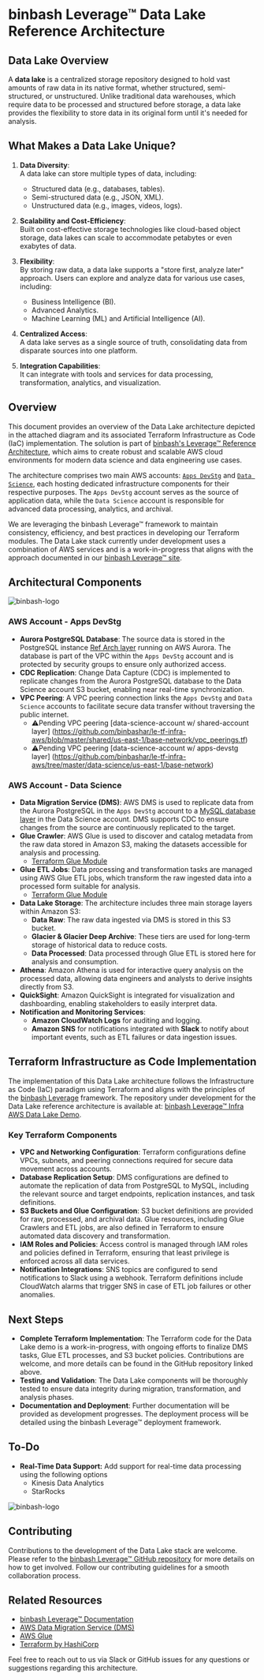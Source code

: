 # binbash Leverage™ Data Lake Reference Architecture

## Data Lake Overview  

A **data lake** is a centralized storage repository designed to hold vast amounts of raw data in its native format, whether structured, semi-structured, or unstructured. Unlike traditional data warehouses, which require data to be processed and structured before storage, a data lake provides the flexibility to store data in its original form until it's needed for analysis.  

## What Makes a Data Lake Unique?  

1. **Data Diversity**:  
   A data lake can store multiple types of data, including:  
   - Structured data (e.g., databases, tables).  
   - Semi-structured data (e.g., JSON, XML).  
   - Unstructured data (e.g., images, videos, logs).  

2. **Scalability and Cost-Efficiency**:  
   Built on cost-effective storage technologies like cloud-based object storage, data lakes can scale to accommodate petabytes or even exabytes of data.  

3. **Flexibility**:  
   By storing raw data, a data lake supports a "store first, analyze later" approach. Users can explore and analyze data for various use cases, including:  
   - Business Intelligence (BI).  
   - Advanced Analytics.  
   - Machine Learning (ML) and Artificial Intelligence (AI).  

4. **Centralized Access**:  
   A data lake serves as a single source of truth, consolidating data from disparate sources into one platform.  

5. **Integration Capabilities**:  
   It can integrate with tools and services for data processing, transformation, analytics, and visualization. 
   

## Overview

This document provides an overview of the Data Lake architecture depicted in the attached diagram and
its associated Terraform Infrastructure as Code (IaC) implementation. The solution is part of 
[binbash's Leverage™ Reference Architecture](https://github.com/binbashar/le-tf-infra-aws), which 
aims to create robust and scalable AWS cloud environments for modern data science and data engineering
use cases.

The architecture comprises two main AWS accounts: 
[`Apps DevStg`](https://github.com/binbashar/le-tf-infra-aws/tree/master/apps-devstg) and 
[`Data Science`](https://github.com/binbashar/le-tf-infra-aws/tree/master/data-science), each hosting
dedicated infrastructure components for their respective purposes. The `Apps DevStg` account serves
as the source of application data, while the `Data Science` account is responsible for advanced data
processing, analytics, and archival.

We are leveraging the binbash Leverage™ framework to maintain consistency, efficiency, and best
practices in developing our Terraform modules. The Data Lake stack currently under development
uses a combination of AWS services and is a work-in-progress that aligns with the approach documented
in our [binbash Leverage™ site](https://leverage.binbash.co).

## Architectural Components

![binbash-logo](../../../@doc/figures/binbash-data-lake.png "binbash")

### AWS Account - Apps DevStg

- **Aurora PostgreSQL Database**: The source data is stored in the PostgreSQL instance
[Ref Arch layer](https://github.com/binbashar/le-tf-infra-aws/tree/feature/data-science-data-lake-ref-arch/apps-devstg/us-east-1/databases-aurora) running on AWS Aurora. 
The database is part of the VPC within the `Apps DevStg` account and is protected by security groups to ensure
only authorized access.
- **CDC Replication**: Change Data Capture (CDC) is implemented to replicate changes from the Aurora PostgreSQL
database to the Data Science account S3 bucket, enabling near real-time synchronization.
- **VPC Peering**: A VPC peering connection links the `Apps DevStg` and `Data Science` accounts to facilitate
secure data transfer without traversing the public internet.
  - ⚠️Pending VPC peering [data-science-account w/ shared-account layer] (https://github.com/binbashar/le-tf-infra-aws/blob/master/shared/us-east-1/base-network/vpc_peerings.tf) 
  - ⚠️Pending VPC peering [data-science-account w/ apps-devstg layer] (https://github.com/binbashar/le-tf-infra-aws/tree/master/data-science/us-east-1/base-network) 

### AWS Account - Data Science

- **Data Migration Service (DMS)**: AWS DMS is used to replicate data from the Aurora PostgreSQL in the `Apps DevStg` 
account to a [MySQL database layer](https://github.com/binbashar/le-tf-infra-aws/tree/feature/data-science-data-lake-ref-arch/data-science/us-east-1/databases-aurora-mysql--) 
in the Data Science account. DMS supports CDC to ensure changes from the source are
continuously replicated to the target.
- **Glue Crawler**: AWS Glue is used to discover and catalog metadata from the raw data stored
in Amazon S3, making the datasets accessible for analysis and processing.
  - [Terraform Glue Module](https://github.com/binbashar/terraform-aws-glue) 
- **Glue ETL Jobs**: Data processing and transformation tasks are managed using AWS Glue 
ETL jobs, which transform the raw ingested data into a processed form suitable for analysis.
  - [Terraform Glue Module](https://github.com/binbashar/terraform-aws-glue)  
- **Data Lake Storage**: The architecture includes three main storage layers within Amazon S3:
  - **Data Raw**: The raw data ingested via DMS is stored in this S3 bucket.
  - **Glacier & Glacier Deep Archive**: These tiers are used for long-term storage of historical
  data to reduce costs.
  - **Data Processed**: Data processed through Glue ETL is stored here for analysis and consumption.
- **Athena**: Amazon Athena is used for interactive query analysis on the processed data, allowing data 
engineers and analysts to derive insights directly from S3.
- **QuickSight**: Amazon QuickSight is integrated for visualization and dashboarding, enabling stakeholders
to easily interpret data.
- **Notification and Monitoring Services**:
  - **Amazon CloudWatch Logs** for auditing and logging.
  - **Amazon SNS** for notifications integrated with **Slack** to notify about important events, 
  such as ETL failures or data ingestion issues.
 
## Terraform Infrastructure as Code Implementation

The implementation of this Data Lake architecture follows the Infrastructure as Code (IaC) paradigm
using Terraform and aligns with the principles of the [binbash Leverage](https://leverage.binbash.co) 
framework. The repository under development for the Data Lake reference architecture is 
available at: [binbash Leverage™ Infra AWS Data Lake Demo](https://github.com/binbashar/le-tf-infra-aws/tree/feature/data-science-data-lake-ref-arch).

### Key Terraform Components

- **VPC and Networking Configuration**: Terraform configurations define VPCs, subnets, and peering
connections required for secure data movement across accounts.
- **Database Replication Setup**: DMS configurations are defined to automate the replication of data
from PostgreSQL to MySQL, including the relevant source and target endpoints, replication instances, 
and task definitions.
- **S3 Buckets and Glue Configuration**: S3 bucket definitions are provided for raw, processed,
and archival data. Glue resources, including Glue Crawlers and ETL jobs, are also defined in
Terraform to ensure automated data discovery and transformation.
- **IAM Roles and Policies**: Access control is managed through IAM roles and policies defined
in Terraform, ensuring that least privilege is enforced across all data services.
- **Notification Integrations**: SNS topics are configured to send notifications to Slack using 
a webhook. Terraform definitions include CloudWatch alarms that trigger SNS in case of ETL job
failures or other anomalies.

## Next Steps

- **Complete Terraform Implementation**: The Terraform code for the Data Lake demo is a work-in-progress, with ongoing efforts to finalize DMS tasks, Glue ETL processes, and S3 bucket policies. Contributions are welcome, and more details can be found in the GitHub repository linked above.
- **Testing and Validation**: The Data Lake components will be thoroughly tested to ensure data integrity during migration, transformation, and analysis phases.
- **Documentation and Deployment**: Further documentation will be provided as development progresses. The deployment process will be detailed using the binbash Leverage™ deployment framework.

## To-Do

- **Real-Time Data Support:** Add support for real-time data processing using the following options
  - Kinesis Data Analytics
  - StarRocks

![binbash-logo](../../../@doc/figures/binbash-data-lake-realtime.png "binbash")

## Contributing

Contributions to the development of the Data Lake stack are welcome. 
Please refer to the [binbash Leverage™ GitHub repository](https://github.com/binbashar/le-tf-infra-aws) for more 
details on how to get involved. Follow our contributing guidelines for a smooth collaboration process.

## Related Resources

- [binbash Leverage™ Documentation](https://leverage.binbash.co)
- [AWS Data Migration Service (DMS)](https://aws.amazon.com/dms/)
- [AWS Glue](https://aws.amazon.com/glue/)
- [Terraform by HashiCorp](https://www.terraform.io/)

Feel free to reach out to us via Slack or GitHub issues for any questions or suggestions 
regarding this architecture.

